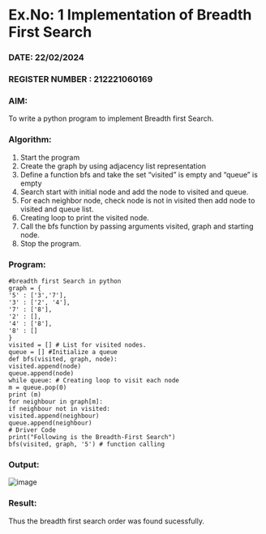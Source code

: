 # Ex.No: 1  Implementation of Breadth First Search 
### DATE: 22/02/2024                                                                           
### REGISTER NUMBER : 212221060169
### AIM: 
To write a python program to implement Breadth first Search. 
### Algorithm:
1. Start the program
2. Create the graph by using adjacency list representation
3. Define a function bfs and take the set “visited” is empty and “queue” is empty
4. Search start with initial node and add the node to visited and queue.
5. For each neighbor node, check node is not in visited then add node to visited and queue list.
6.  Creating loop to print the visited node.
7.   Call the bfs function by passing arguments visited, graph and starting node.
8.   Stop the program.
### Program:
```
#breadth first Search in python
graph = {
'5' : ['3','7'],
'3' : ['2', '4'],
'7' : ['8'],
'2' : [],
'4' : ['8'],
'8' : []
}
visited = [] # List for visited nodes.
queue = [] #Initialize a queue
def bfs(visited, graph, node):
visited.append(node)
queue.append(node)
while queue: # Creating loop to visit each node
m = queue.pop(0)
print (m)
for neighbour in graph[m]:
if neighbour not in visited:
visited.append(neighbour)
queue.append(neighbour)
# Driver Code
print("Following is the Breadth-First Search")
bfs(visited, graph, '5') # function calling

```






### Output:
![image](https://github.com/Asansiddiq/AI_Lab_2023-24/assets/160508575/6e69705d-c201-4ae0-8550-b3f9629e53ce)



### Result:
Thus the breadth first search order was found sucessfully.
